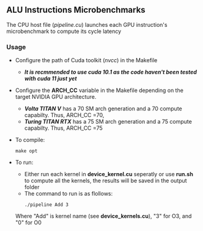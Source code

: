 ## ALU Instructions Microbenchmarks

The CPU host file (*pipeline.cu*) launches each GPU instruction's microbenchmark to compute its cycle latency

### Usage

* Configure the path of  Cuda toolkit (*nvcc*) in the Makefile
  * ***It is recmmended to use cuda 10.1 as the code haven't been tested with cuda 11 just yet***

* Configure the **ARCH_CC** variable in the Makefile depending on the target NVIDIA GPU architecture.   
  - ***Volta TITAN V*** has a 70 SM arch generation and a 70 compute capabilty. Thus, ARCH_CC =70,  
  - ***Turing TITAN RTX*** has a 75 SM arch generation and a 75 compute capabilty. Thus, ARCH_CC =75

* To compile:

    ```
    make opt 
    ```
 * To run:
    * Either run each kernel in **device_kernel.cu** seperatly or use **run.sh** to compute all the kernels, the results will be saved in the output folder
    * The command to run is as flollows:
      ```
      ./pipeline Add 3
      ```
    Where "Add" is kernel name (see **device_kernels.cu**), "3" for O3, and "0" for O0
